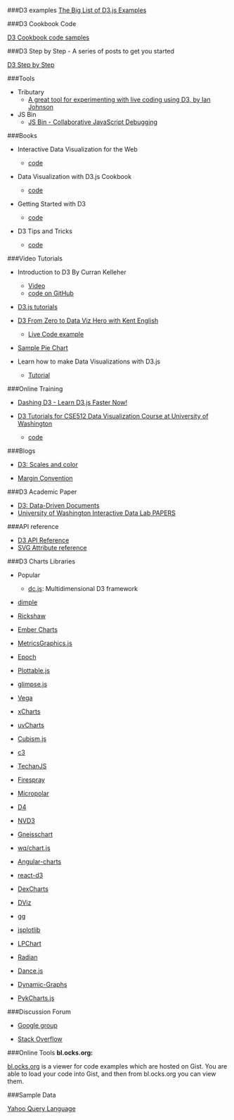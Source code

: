 
###D3 examples
[The Big List of D3.js Examples](http://christopheviau.com/d3list/)

###D3 Cookbook Code

[D3 Cookbook code samples](https://github.com/NickQiZhu/d3-cookbook)

###D3 Step by Step - A series of posts to get you started

[D3 Step by Step](http://zeroviscosity.com/category/d3-js-step-by-step)

###Tools

*   Tributary
    *   [A great tool for experimenting with live coding using D3, by Ian Johnson](http://tributary.io)
*   JS Bin
    *   [JS Bin - Collaborative JavaScript Debugging](https://www.google.com/webhp?sourceid=chrome-instant&ion=1&espv=2&ie=UTF-8#q=jsbin)

###Books

*   Interactive Data Visualization for the Web
    *   [code](https://github.com/alignedleft/d3-book)
*   Data Visualization with D3.js Cookbook
    *   [code](https://github.com/NickQiZhu/d3-cookbook)
*   Getting Started with D3
    *   [code](https://github.com/mikedewar/getting_started_with_d3)

*   D3 Tips and Tricks
    *   [code](https://gist.github.com/d3noob)


###Video Tutorials
*   Introduction to D3 By Curran Kelleher
    *   [Video](https://www.youtube.com/watch?v=8jvoTV54nXw)
    *   [code on GitHub](https://github.com/curran/screencasts/tree/gh-pages/introToD3)

*   [D3.js tutorials](https://www.youtube.com/playlist?list=PL6il2r9i3BqH9PmbOf5wA5E1wOG3FT22p)

*   [D3 From Zero to Data Viz Hero with Kent English](https://www.youtube.com/watch?v=UhH3-uufZF8)
    *  [Live Code example](http://zeroviscosity.com/d3-js-step-by-step/step-1-a-basic-pie-chart)

*   [Sample Pie Chart](https://gist.github.com/MohamedAlaa/246b7d45e20be8680394)

*   Learn how to make Data Visualizations with D3.js
    *   [Tutorial](https://www.dashingd3js.com/table-of-contents)


###Online Training
*   [Dashing D3 - Learn D3.js Faster Now!](https://www.dashingd3js.com/d3-training)

*   [D3 Tutorials for CSE512 Data Visualization Course at University of Washington](http://uwdata.github.io/d3-tutorials/)
    *   [code](https://github.com/uwdata/d3-tutorials)

###Blogs
*   [D3: Scales and color](http://www.jeromecukier.net/blog/2011/08/11/d3-scales-and-color/)


*   [Margin Convention](http://bl.ocks.org/mbostock/3019563)



###D3 Academic Paper
*   [D3: Data-Driven Documents](http://vis.stanford.edu/papers/d3)
*   [University of Washington Interactive Data Lab  PAPERS](http://idl.cs.washington.edu/papers/d3)


###API reference
*   [D3 API Reference](https://github.com/mbostock/d3/wiki/API-Reference)
*   [SVG Attribute reference](https://developer.mozilla.org/en-US/docs/Web/SVG/Attribute)

###D3 Charts Libraries
*   Popular
    *   [dc.js](http://dc-js.github.io/dc.js/): Multidimensional D3 framework

*   [dimple](http://dimplejs.org/)
*   [Rickshaw](http://code.shutterstock.com/rickshaw/)

*   [Ember Charts](http://addepar.github.io/#/ember-charts/overview)
*   [MetricsGraphics.js](http://metricsgraphicsjs.org/)
*   [Epoch](http://fastly.github.io/epoch/)
*   [Plottable.js](http://plottablejs.org/)
*   [glimpse.js](http://racker.github.io/glimpse.js-website/)
*   [Vega](https://github.com/trifacta/vega/)
*   [xCharts](http://tenxer.github.io/xcharts/)
*   [uvCharts](http://imaginea.github.io/uvCharts/)
*   [Cubism.js](http://square.github.io/cubism/)
*   [c3](http://c3js.org/)
*   [TechanJS](http://techanjs.org/)
*   [Firespray](https://github.com/boundary/firespray)
*   [Micropolar](http://micropolar.org/)
*   [D4](http://visible.io/)
*   [NVD3](https://github.com/novus/nvd3)
*   [Gneisschart](https://github.com/Quartz/Chartbuilder/)
*   [wq/chart.js](https://github.com/wq/wq.app/blob/master/js/wq/chart.js)
*   [Angular-charts](http://chinmaymk.github.io/angular-charts/)
*   [react-d3](http://esbullington.github.io/react-d3-website/)
*   [DexCharts](https://github.com/PatMartin/DexCharts)
*   [DViz](https://github.com/akngs/dviz)
*   [gg](https://github.com/sirrice/gg/)
*   [jsplotlib](https://github.com/rameshvs/jsplotlib)
*   [LPChart](https://github.com/bergcloud/lp-chart)
*   [Radian](https://github.com/openbrainsrc/Radian)
*   [Dance.js](https://github.com/michael/dance)
*   [Dynamic-Graphs](https://github.com/mlarocca/Dynamic-Charts)
*   [PykCharts.js](http://pykcharts.com/)


###Discussion Forum

*   [Google group](https://groups.google.com/forum/?fromgroups#!forum/d3-js)


*   [Stack Overflow](http://stackoverflow.com/questions/tagged/d3.js)


###Online Tools
**bl.ocks.org:**


[bl.ocks.org](http://bl.ocks.org) is a viewer for code examples which are hosted on Gist. You are able to load your code into Gist, and then from bl.ocks.org you can view them.

###Sample Data

[Yahoo Query Language](https://developer.yahoo.com/yql/console/)








